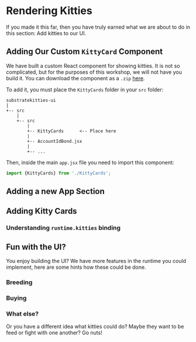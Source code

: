 Rendering Kitties
===

If you made it this far, then you have truly earned what we are about to do in this section: Add kitties to our UI.

## Adding Our Custom `KittyCard` Component

We have built a custom React component for showing kitties. It is not so complicated, but for the purposes of this workshop, we will not have you build it. You can download the component as a `.zip` [here](./assets/KittyCards.zip).

To add it, you must place the `KittyCards` folder in your `src` folder:

```
substratekitties-ui
|
+-- src
    |
    +-- src
        |
        +-- KittyCards      <-- Place here
        |
        +-- AccountIdBond.jsx
        |
        +-- ...
```

Then, inside the main `app.jsx` file you need to import this component:

```javascript
import {KittyCards} from './KittyCards';
```

## Adding a new App Section

## Adding Kitty Cards

### Understanding `runtime.kitties` binding

## Fun with the UI?

You enjoy building the UI? We have more features in the runtime you could implement, here are some hints how these could be done. 


### Breeding

### Buying

### What else?

Or you have a different idea what kitties could do? Maybe they want to be feed or fight with one another? Go nuts!